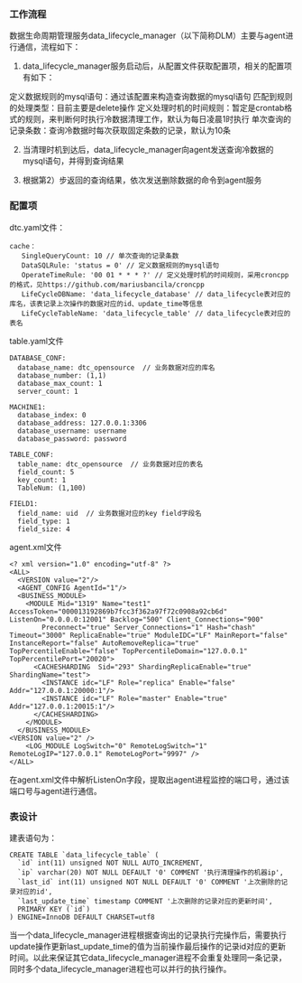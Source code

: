 ### 工作流程

数据生命周期管理服务data_lifecycle_manager（以下简称DLM）主要与agent进行通信，流程如下：
1) data_lifecycle_manager服务启动后，从配置文件获取配置项，相关的配置项有如下：

定义数据规则的mysql语句：通过该配置来构造查询数据的mysql语句
匹配到规则的处理类型：目前主要是delete操作
定义处理时机的时间规则：暂定是crontab格式的规则，来判断何时执行冷数据清理工作，默认为每日凌晨1时执行
单次查询的记录条数：查询冷数据时每次获取固定条数的记录，默认为10条

2) 当清理时机到达后，data_lifecycle_manager向agent发送查询冷数据的mysql语句，并得到查询结果

3) 根据第2）步返回的查询结果，依次发送删除数据的命令到agent服务

### 配置项

dtc.yaml文件：

```
cache：
   SingleQueryCount: 10 // 单次查询的记录条数
   DataSQLRule: 'status = 0' // 定义数据规则的mysql语句
   OperateTimeRule: '00 01 * * * ?' // 定义处理时机的时间规则，采用croncpp的格式，见https://github.com/mariusbancila/croncpp
   LifeCycleDBName: 'data_lifecycle_database' // data_lifecycle表对应的库名，该表记录上次操作的数据对应的id、update_time等信息
   LifeCycleTableName: 'data_lifecycle_table' // data_lifecycle表对应的表名
```

table.yaml文件

```
DATABASE_CONF:
  database_name: dtc_opensource  // 业务数据对应的库名
  database_number: (1,1)
  database_max_count: 1
  server_count: 1
 
MACHINE1:
  database_index: 0
  database_address: 127.0.0.1:3306
  database_username: username
  database_password: password
 
TABLE_CONF:
  table_name: dtc_opensource  // 业务数据对应的表名
  field_count: 5
  key_count: 1
  TableNum: (1,100)
 
FIELD1:
  field_name: uid  // 业务数据对应的key field字段名
  field_type: 1
  field_size: 4
```

agent.xml文件

```
<? xml version="1.0" encoding="utf-8" ?>
<ALL>
  <VERSION value="2"/>
  <AGENT_CONFIG AgentId="1"/>
  <BUSINESS_MODULE>
    <MODULE Mid="1319" Name="test1" AccessToken="000013192869b7fcc3f362a97f72c0908a92cb6d" ListenOn="0.0.0.0:12001" Backlog="500" Client_Connections="900"
        Preconnect="true" Server_Connections="1" Hash="chash" Timeout="3000" ReplicaEnable="true" ModuleIDC="LF" MainReport="false" InstanceReport="false" AutoRemoveReplica="true" TopPercentileEnable="false" TopPercentileDomain="127.0.0.1" TopPercentilePort="20020">
      <CACHESHARDING  Sid="293" ShardingReplicaEnable="true" ShardingName="test">
        <INSTANCE idc="LF" Role="replica" Enable="false" Addr="127.0.0.1:20000:1"/>
        <INSTANCE idc="LF" Role="master" Enable="true" Addr="127.0.0.1:20015:1"/>
      </CACHESHARDING>
    </MODULE>
  </BUSINESS_MODULE>
<VERSION value="2" />
    <LOG_MODULE LogSwitch="0" RemoteLogSwitch="1" RemoteLogIP="127.0.0.1" RemoteLogPort="9997" />
</ALL>
```

在agent.xml文件中解析ListenOn字段，提取出agent进程监控的端口号，通过该端口号与agent进行通信。

### 表设计

建表语句为：

```
CREATE TABLE `data_lifecycle_table` (
  `id` int(11) unsigned NOT NULL AUTO_INCREMENT,
  `ip` varchar(20) NOT NULL DEFAULT '0' COMMENT '执行清理操作的机器ip',
  `last_id` int(11) unsigned NOT NULL DEFAULT '0' COMMENT '上次删除的记录对应的id',
  `last_update_time` timestamp COMMENT '上次删除的记录对应的更新时间',
  PRIMARY KEY (`id`)
) ENGINE=InnoDB DEFAULT CHARSET=utf8
```

当一个data_lifecycle_manager进程根据查询出的记录执行完操作后，需要执行update操作更新last_update_time的值为当前操作最后操作的记录id对应的更新时间。以此来保证其它data_lifecycle_manager进程不会重复处理同一条记录，同时多个data_lifecycle_manager进程也可以并行的执行操作。


